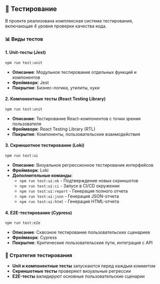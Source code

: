 ## 🧪 Тестирование

В проекте реализована комплексная система тестирования, включающая 4 уровня проверки качества кода.

### 📊 Виды тестов

#### 1. Unit-тесты (Jest)
```bash
npm run test:unit
```
- **Описание**: Модульное тестирование отдельных функций и компонентов
- **Фреймворк**: Jest
- **Покрытие**: Бизнес-логика, утилиты, хуки

#### 2. Компонентные тесты (React Testing Library)
```bash
npm run test:unit
```
- **Описание**: Тестирование React-компонентов с точки зрения пользователя
- **Фреймворк**: React Testing Library (RTL)
- **Покрытие**: Компоненты, пользовательские взаимодействия

#### 3. Скриншотное тестирование (Loki)
```bash
npm run test:ui
```
- **Описание**: Визуальное регрессионное тестирование интерфейсов
- **Фреймворк**: Loki
- **Дополнительные команды**:
    - `npm run test:ui:ok` - Подтверждение новых скриншотов
    - `npm run test:ui:ci` - Запуск в CI/CD окружении
    - `npm run test:ui:report` - Генерация полного отчета
    - `npm run test:ui:json` - Генерация JSON-отчета
    - `npm run test:ui:html` - Генерация HTML-отчета

#### 4. E2E-тестирование (Cypress)
```bash
npm run test:e2e
```
- **Описание**: Сквозное тестирование пользовательских сценариев
- **Фреймворк**: Cypress
- **Покрытие**: Критические пользовательские пути, интеграция с API

### 🎯 Стратегия тестирования

- **Unit и компонентные тесты** запускаются перед каждым коммитом
- **Скриншотные тесты** проверяют визуальные регрессии
- **E2E-тесты** валидируют основные пользовательские сценарии